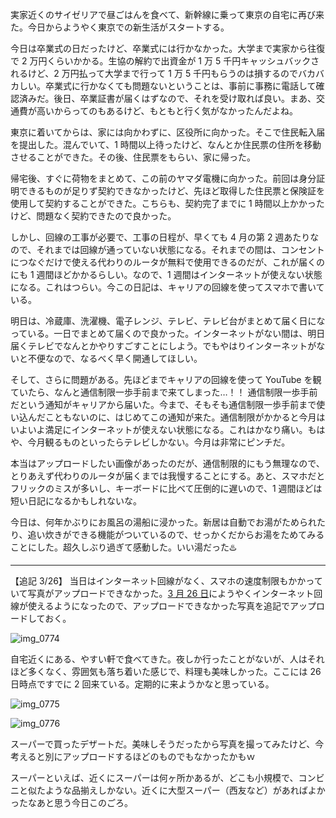 実家近くのサイゼリアで昼ごはんを食べて、新幹線に乗って東京の自宅に再び来た。今日からようやく東京での新生活がスタートする。

今日は卒業式の日だったけど、卒業式には行かなかった。大学まで実家から往復で 2 万円くらいかかる。生協の解約で出資金が 1 万 5 千円キャッシュバックされるけど、2 万円払って大学まで行って 1 万 5 千円もらうのは損するのでバカバカしい。卒業式に行かなくても問題ないということは、事前に事務に電話して確認済みだ。後日、卒業証書が届くはずなので、それを受け取れば良い。まあ、交通費が高いからってのもあるけど、もともと行く気がなかったんだよね。

東京に着いてからは、家には向かわずに、区役所に向かった。そこで住民転入届を提出した。混んでいて、1 時間以上待ったけど、なんとか住民票の住所を移動させることができた。その後、住民票をもらい、家に帰った。

帰宅後、すぐに荷物をまとめて、この前のヤマダ電機に向かった。前回は身分証明できるものが足りず契約できなかったけど、先ほど取得した住民票と保険証を使用して契約することができた。こちらも、契約完了までに 1 時間以上かかったけど、問題なく契約できたので良かった。

しかし、回線の工事が必要で、工事の日程が、早くても 4 月の第 2 週あたりなので、それまでは回線が通っていない状態になる。それまでの間は、コンセントにつなぐだけで使える代わりのルータが無料で使用できるのだが、これが届くのにも 1 週間ほどかかるらしい。なので、1 週間はインターネットが使えない状態になる。これはつらい。今この日記は、キャリアの回線を使ってスマホで書いている。

明日は、冷蔵庫、洗濯機、電子レンジ、テレビ、テレビ台がまとめて届く日になっている。一日でまとめて届くので良かった。インターネットがない間は、明日届くテレビでなんとかやりすごすことにしよう。でもやはりインターネットがないと不便なので、なるべく早く開通してほしい。

そして、さらに問題がある。先ほどまでキャリアの回線を使って YouTube を観ていたら、なんと通信制限一歩手前まで来てしまった…！！ 通信制限一歩手前だという通知がキャリアから届いた。今まで、そもそも通信制限一歩手前まで使い込んだこともないのに、はじめてこの通知が来た。通信制限がかかると今月はいよいよ満足にインターネットが使えない状態になる。これはかなり痛い。もはや、今月観るものといったらテレビしかない。今月は非常にピンチだ。

本当はアップロードしたい画像があったのだが、通信制限的にもう無理なので、とりあえず代わりのルータが届くまでは我慢することにする。あと、スマホだとフリックのミスが多いし、キーボードに比べて圧倒的に遅いので、1 週間ほどは短い日記になるかもしれないな。

今日は、何年かぶりにお風呂の湯船に浸かった。新居は自動でお湯がためられたり、追い炊きができる機能がついているので、せっかくだからお湯をためてみることにした。超久しぶり過ぎて感動した。いい湯だった♨️

***

【追記 3/26】
当日はインターネット回線がなく、スマホの速度制限もかかっていて写真がアップロードできなかった。[3 月 26 日](/2018/03/26)にようやくインターネット回線が使えるようになったので、アップロードできなかった写真を追記でアップロードしておく。

![img_0774](https://noraworld.github.io/box-bulbasaur/2018/03/img_0774.jpg)

自宅近くにある、やすい軒で食べてきた。夜しか行ったことがないが、人はそれほど多くなく、雰囲気も落ち着いた感じで、料理も美味しかった。ここには 26 日時点ですでに 2 回来ている。定期的に来ようかなと思っている。

![img_0775](https://noraworld.github.io/box-bulbasaur/2018/03/img_0775.jpg)

![img_0776](https://noraworld.github.io/box-bulbasaur/2018/03/img_0776.jpg)

スーパーで買ったデザートだ。美味しそうだったから写真を撮ってみたけど、今考えると別にアップロードするほどのものでもなかったかもｗ

スーパーといえば、近くにスーパーは何ヶ所かあるが、どこも小規模で、コンビニと似たような品揃えしかない。近くに大型スーパー（西友など）があればよかったなあと思う今日このごろ。
